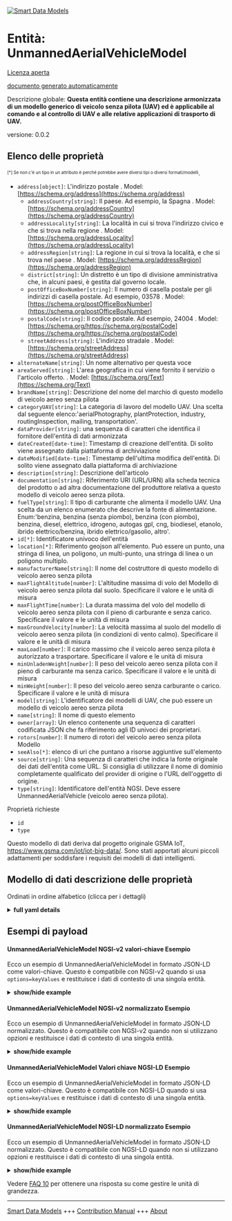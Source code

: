 <!-- 10-Header -->    
[![Smart Data Models](https://smartdatamodels.org/wp-content/uploads/2022/01/SmartDataModels_logo.png "Logo")](https://smartdatamodels.org)    
Entità: UnmannedAerialVehicleModel    
==================================<!-- /10-Header -->    
<!-- 15-License -->    
[Licenza aperta](https://github.com/smart-data-models//dataModel.UnmannedAerialVehicle/blob/master/UnmannedAerialVehicleModel/LICENSE.md)    
[documento generato automaticamente](https://docs.google.com/presentation/d/e/2PACX-1vTs-Ng5dIAwkg91oTTUdt8ua7woBXhPnwavZ0FxgR8BsAI_Ek3C5q97Nd94HS8KhP-r_quD4H0fgyt3/pub?start=false&loop=false&delayms=3000#slide=id.gb715ace035_0_60)    
<!-- /15-License -->    
<!-- 20-Description -->    
Descrizione globale: **Questa entità contiene una descrizione armonizzata di un modello generico di veicolo senza pilota (UAV) ed è applicabile al comando e al controllo di UAV e alle relative applicazioni di trasporto di UAV.**    
versione: 0.0.2    
<!-- /20-Description -->    
<!-- 30-PropertiesList -->    
## Elenco delle proprietà    
<sup><sub>[*] Se non c'è un tipo in un attributo è perché potrebbe avere diversi tipi o diversi formati/modelli</sub></sup>.    
- `address[object]`: L'indirizzo postale  . Model: [https://schema.org/address](https://schema.org/address)	- `addressCountry[string]`: Il paese. Ad esempio, la Spagna  . Model: [https://schema.org/addressCountry](https://schema.org/addressCountry)    
	- `addressLocality[string]`: La località in cui si trova l'indirizzo civico e che si trova nella regione  . Model: [https://schema.org/addressLocality](https://schema.org/addressLocality)    
	- `addressRegion[string]`: La regione in cui si trova la località, e che si trova nel paese  . Model: [https://schema.org/addressRegion](https://schema.org/addressRegion)    
	- `district[string]`: Un distretto è un tipo di divisione amministrativa che, in alcuni paesi, è gestita dal governo locale.      
	- `postOfficeBoxNumber[string]`: Il numero di casella postale per gli indirizzi di casella postale. Ad esempio, 03578  . Model: [https://schema.org/postOfficeBoxNumber](https://schema.org/postOfficeBoxNumber)    
	- `postalCode[string]`: Il codice postale. Ad esempio, 24004  . Model: [https://schema.org/https://schema.org/postalCode](https://schema.org/https://schema.org/postalCode)    
	- `streetAddress[string]`: L'indirizzo stradale  . Model: [https://schema.org/streetAddress](https://schema.org/streetAddress)    
- `alternateName[string]`: Un nome alternativo per questa voce  - `areaServed[string]`: L'area geografica in cui viene fornito il servizio o l'articolo offerto.  . Model: [https://schema.org/Text](https://schema.org/Text)- `brandName[string]`: Descrizione del nome del marchio di questo modello di veicolo aereo senza pilota  - `categoryUAV[string]`: La categoria di lavoro del modello UAV. Una scelta dal seguente elenco:'aerialPhotography, plantProtection, industry, routingInspection, mailing, transportation'.  - `dataProvider[string]`: una sequenza di caratteri che identifica il fornitore dell'entità di dati armonizzata  - `dateCreated[date-time]`: Timestamp di creazione dell'entità. Di solito viene assegnato dalla piattaforma di archiviazione  - `dateModified[date-time]`: Timestamp dell'ultima modifica dell'entità. Di solito viene assegnato dalla piattaforma di archiviazione  - `description[string]`: Descrizione dell'articolo  - `documentation[string]`: Riferimento URI (URL/URN) alla scheda tecnica del prodotto o ad altra documentazione del produttore relativa a questo modello di veicolo aereo senza pilota.  - `fuelType[string]`: Il tipo di carburante che alimenta il modello UAV. Una scelta da un elenco enumerato che descrive la fonte di alimentazione. Enum:'benzina, benzina (senza piombo), benzina (con piombo), benzina, diesel, elettrico, idrogeno, autogas gpl, cng, biodiesel, etanolo, ibrido elettrico/benzina, ibrido elettrico/gasolio, altro'.  - `id[*]`: Identificatore univoco dell'entità  - `location[*]`: Riferimento geojson all'elemento. Può essere un punto, una stringa di linea, un poligono, un multi-punto, una stringa di linea o un poligono multiplo.  - `manufacturerName[string]`: Il nome del costruttore di questo modello di veicolo aereo senza pilota  - `maxFlightAltitude[number]`: L'altitudine massima di volo del Modello di veicolo aereo senza pilota dal suolo. Specificare il valore e le unità di misura  - `maxFlightTime[number]`: La durata massima del volo del modello di veicolo aereo senza pilota con il pieno di carburante e senza carico. Specificare il valore e le unità di misura  - `maxGroundVelocity[number]`: La velocità massima al suolo del modello di veicolo aereo senza pilota (in condizioni di vento calmo). Specificare il valore e le unità di misura  - `maxLoad[number]`: Il carico massimo che il veicolo aereo senza pilota è autorizzato a trasportare. Specificare il valore e le unità di misura  - `minUnladenWeight[number]`: Il peso del veicolo aereo senza pilota con il pieno di carburante ma senza carico. Specificare il valore e le unità di misura  - `minWeight[number]`: Il peso del veicolo aereo senza carburante o carico. Specificare il valore e le unità di misura  - `model[string]`: L'identificatore dei modelli di UAV, che può essere un modello di veicolo aereo senza pilota  - `name[string]`: Il nome di questo elemento  - `owner[array]`: Un elenco contenente una sequenza di caratteri codificata JSON che fa riferimento agli ID univoci dei proprietari.  - `rotors[number]`: Il numero di rotori del veicolo aereo senza pilota Modello  - `seeAlso[*]`: elenco di uri che puntano a risorse aggiuntive sull'elemento  - `source[string]`: Una sequenza di caratteri che indica la fonte originale dei dati dell'entità come URL. Si consiglia di utilizzare il nome di dominio completamente qualificato del provider di origine o l'URL dell'oggetto di origine.  - `type[string]`: Identificatore dell'entità NGSI. Deve essere UnmannedAerialVehicle (veicolo aereo senza pilota).  <!-- /30-PropertiesList -->    
<!-- 35-RequiredProperties -->    
Proprietà richieste    
- `id`  - `type`  <!-- /35-RequiredProperties -->    
<!-- 40-RequiredProperties -->    
Questo modello di dati deriva dal progetto originale GSMA IoT, https://www.gsma.com/iot/iot-big-data/. Sono stati apportati alcuni piccoli adattamenti per soddisfare i requisiti dei modelli di dati intelligenti.    
<!-- /40-RequiredProperties -->    
<!-- 50-DataModelHeader -->    
## Modello di dati descrizione delle proprietà    
Ordinati in ordine alfabetico (clicca per i dettagli)    
<!-- /50-DataModelHeader -->    
<!-- 60-ModelYaml -->    
<details><summary><strong>full yaml details</strong></summary>      
```yaml    
UnmannedAerialVehicleModel:      
  description: This entity contains a harmonised description of a generic Unmanned Ariel Vehicle (UAV) model and is applicable to UAV command and control and related UAV transport applications.      
  properties:      
    address:      
      description: The mailing address      
      properties:      
        addressCountry:      
          description: 'The country. For example, Spain'      
          type: string      
          x-ngsi:      
            model: https://schema.org/addressCountry      
            type: Property      
        addressLocality:      
          description: 'The locality in which the street address is, and which is in the region'      
          type: string      
          x-ngsi:      
            model: https://schema.org/addressLocality      
            type: Property      
        addressRegion:      
          description: 'The region in which the locality is, and which is in the country'      
          type: string      
          x-ngsi:      
            model: https://schema.org/addressRegion      
            type: Property      
        district:      
          description: 'A district is a type of administrative division that, in some countries, is managed by the local government'      
          type: string      
          x-ngsi:      
            type: Property      
        postOfficeBoxNumber:      
          description: 'The post office box number for PO box addresses. For example, 03578'      
          type: string      
          x-ngsi:      
            model: https://schema.org/postOfficeBoxNumber      
            type: Property      
        postalCode:      
          description: 'The postal code. For example, 24004'      
          type: string      
          x-ngsi:      
            model: https://schema.org/https://schema.org/postalCode      
            type: Property      
        streetAddress:      
          description: The street address      
          type: string      
          x-ngsi:      
            model: https://schema.org/streetAddress      
            type: Property      
        streetNr:      
          description: Number identifying a specific property on a public street      
          type: string      
          x-ngsi:      
            type: Property      
      type: object      
      x-ngsi:      
        model: https://schema.org/address      
        type: Property      
    alternateName:      
      description: An alternative name for this item      
      type: string      
      x-ngsi:      
        type: Property      
    areaServed:      
      description: The geographic area where a service or offered item is provided      
      type: string      
      x-ngsi:      
        model: https://schema.org/Text      
        type: Property      
    brandName:      
      description: A description of the brand name of this Unmanned Aerial Vehicle Model      
      type: string      
      x-ngsi:      
        type: Property      
    categoryUAV:      
      description: 'The work category of the UAVModel. A choice from the following listnum:''aerialPhotography, plantProtection, industry, routingInspection, mailing, transportation'''      
      enum:      
        - aerialPhotography      
        - industry      
        - mailing      
        - plantProtection      
        - routingInspection      
        - transportation      
      type: string      
      x-ngsi:      
        type: Property      
    dataProvider:      
      description: A sequence of characters identifying the provider of the harmonised data entity      
      type: string      
      x-ngsi:      
        type: Property      
    dateCreated:      
      description: Entity creation timestamp. This will usually be allocated by the storage platform      
      format: date-time      
      type: string      
      x-ngsi:      
        type: Property      
    dateModified:      
      description: Timestamp of the last modification of the entity. This will usually be allocated by the storage platform      
      format: date-time      
      type: string      
      x-ngsi:      
        type: Property      
    description:      
      description: A description of this item      
      type: string      
      x-ngsi:      
        type: Property      
    documentation:      
      description: URI reference (URL/URN) to Product Data Sheet or other manufacturers documentation about this Unmanned Aerial Vehicle Model      
      type: string      
      x-ngsi:      
        type: Property      
    fuelType:      
      description: 'The fuel type powering the UAVModel. A choice from an enumerated list describing the power source. Enum:''gasoline, petrol(unleaded), petrol(leaded), petrol, diesel, electric, hydrogen, lpg autogas, cng, biodiesel, ethanol, hybrid electric/petrol, hybrid electric/diesel, other'''      
      enum:      
        - biodiesel      
        - cng      
        - diesel      
        - electric      
        - ethanol      
        - gasoline      
        - hybrid electric/petrol      
        - hybrid electric/diesel      
        - hydrogen      
        - lpgAutogas      
        - other      
        - petrol      
        - petrol(unleaded)      
        - petrol(leaded)      
      type: string      
      x-ngsi:      
        type: Property      
    id:      
      anyOf:      
        - description: Identifier format of any NGSI entity      
          maxLength: 256      
          minLength: 1      
          pattern: ^[\w\-\.\{\}\$\+\*\[\]`|~^@!,:\\]+$      
          type: string      
          x-ngsi:      
            type: Property      
        - description: Identifier format of any NGSI entity      
          format: uri      
          type: string      
          x-ngsi:      
            type: Property      
      description: Unique identifier of the entity      
      x-ngsi:      
        type: Property      
    location:      
      description: 'Geojson reference to the item. It can be Point, LineString, Polygon, MultiPoint, MultiLineString or MultiPolygon'      
      oneOf:      
        - description: Geojson reference to the item. Point      
          properties:      
            bbox:      
              items:      
                type: number      
              minItems: 4      
              type: array      
            coordinates:      
              items:      
                type: number      
              minItems: 2      
              type: array      
            type:      
              enum:      
                - Point      
              type: string      
          required:      
            - type      
            - coordinates      
          title: GeoJSON Point      
          type: object      
          x-ngsi:      
            type: GeoProperty      
        - description: Geojson reference to the item. LineString      
          properties:      
            bbox:      
              items:      
                type: number      
              minItems: 4      
              type: array      
            coordinates:      
              items:      
                items:      
                  type: number      
                minItems: 2      
                type: array      
              minItems: 2      
              type: array      
            type:      
              enum:      
                - LineString      
              type: string      
          required:      
            - type      
            - coordinates      
          title: GeoJSON LineString      
          type: object      
          x-ngsi:      
            type: GeoProperty      
        - description: Geojson reference to the item. Polygon      
          properties:      
            bbox:      
              items:      
                type: number      
              minItems: 4      
              type: array      
            coordinates:      
              items:      
                items:      
                  items:      
                    type: number      
                  minItems: 2      
                  type: array      
                minItems: 4      
                type: array      
              type: array      
            type:      
              enum:      
                - Polygon      
              type: string      
          required:      
            - type      
            - coordinates      
          title: GeoJSON Polygon      
          type: object      
          x-ngsi:      
            type: GeoProperty      
        - description: Geojson reference to the item. MultiPoint      
          properties:      
            bbox:      
              items:      
                type: number      
              minItems: 4      
              type: array      
            coordinates:      
              items:      
                items:      
                  type: number      
                minItems: 2      
                type: array      
              type: array      
            type:      
              enum:      
                - MultiPoint      
              type: string      
          required:      
            - type      
            - coordinates      
          title: GeoJSON MultiPoint      
          type: object      
          x-ngsi:      
            type: GeoProperty      
        - description: Geojson reference to the item. MultiLineString      
          properties:      
            bbox:      
              items:      
                type: number      
              minItems: 4      
              type: array      
            coordinates:      
              items:      
                items:      
                  items:      
                    type: number      
                  minItems: 2      
                  type: array      
                minItems: 2      
                type: array      
              type: array      
            type:      
              enum:      
                - MultiLineString      
              type: string      
          required:      
            - type      
            - coordinates      
          title: GeoJSON MultiLineString      
          type: object      
          x-ngsi:      
            type: GeoProperty      
        - description: Geojson reference to the item. MultiLineString      
          properties:      
            bbox:      
              items:      
                type: number      
              minItems: 4      
              type: array      
            coordinates:      
              items:      
                items:      
                  items:      
                    items:      
                      type: number      
                    minItems: 2      
                    type: array      
                  minItems: 4      
                  type: array      
                type: array      
              type: array      
            type:      
              enum:      
                - MultiPolygon      
              type: string      
          required:      
            - type      
            - coordinates      
          title: GeoJSON MultiPolygon      
          type: object      
          x-ngsi:      
            type: GeoProperty      
      x-ngsi:      
        type: GeoProperty      
    manufacturerName:      
      description: The name of the manufacturer of this Unmanned Aerial Vehicle Model      
      type: string      
      x-ngsi:      
        type: Property      
    maxFlightAltitude:      
      description: The maximum flight altitude of the Unmanned Aerial Vehicle Model above ground. Specify value and units of measure      
      type: number      
      x-ngsi:      
        type: Property      
    maxFlightTime:      
      description: The maximum duration of flight of the Unmanned Aerial Vehicle Model with full fuel and no load. Specify value and units of measure      
      type: number      
      x-ngsi:      
        type: Property      
    maxGroundVelocity:      
      description: The maximum ground velocity of the Unmanned Aerial Vehicle Model (under still wind conditions). Specify value and units of measure      
      type: number      
      x-ngsi:      
        type: Property      
    maxLoad:      
      description: The maximum load that the Unmanned Aerial Vehicle is permitted to transport. Specify value and units of measure      
      type: number      
      x-ngsi:      
        type: Property      
    minUnladenWeight:      
      description: The weight of the Unmanned Aerial Vehicle with full fuel but no load. Specify value and units of measure      
      type: number      
      x-ngsi:      
        type: Property      
    minWeight:      
      description: The weight of the Unmanned Aerial Vehicle without fuel or load. Specify value and units of measure      
      type: number      
      x-ngsi:      
        type: Property      
    model:      
      description: 'The UAV models identifier, which may be a Unmanned Aerial Vehicle Model'      
      type: string      
      x-ngsi:      
        type: Property      
    name:      
      description: The name of this item      
      type: string      
      x-ngsi:      
        type: Property      
    owner:      
      description: A List containing a JSON encoded sequence of characters referencing the unique Ids of the owner(s)      
      items:      
        anyOf:      
          - description: Identifier format of any NGSI entity      
            maxLength: 256      
            minLength: 1      
            pattern: ^[\w\-\.\{\}\$\+\*\[\]`|~^@!,:\\]+$      
            type: string      
            x-ngsi:      
              type: Property      
          - description: Identifier format of any NGSI entity      
            format: uri      
            type: string      
            x-ngsi:      
              type: Property      
        description: Unique identifier of the entity      
        x-ngsi:      
          type: Property      
      type: array      
      x-ngsi:      
        type: Property      
    rotors:      
      description: The number of the rotors of the Unmanned Aerial Vehicle Model      
      type: number      
      x-ngsi:      
        type: Property      
    seeAlso:      
      description: list of uri pointing to additional resources about the item      
      oneOf:      
        - items:      
            format: uri      
            type: string      
          minItems: 1      
          type: array      
        - format: uri      
          type: string      
      x-ngsi:      
        type: Property      
    source:      
      description: 'A sequence of characters giving the original source of the entity data as a URL. Recommended to be the fully qualified domain name of the source provider, or the URL to the source object'      
      type: string      
      x-ngsi:      
        type: Property      
    type:      
      description: NGSI Entity identifier. It has to be UnmannedAerialVehicle      
      enum:      
        - UnmannedAerialVehicleModel      
      type: string      
      x-ngsi:      
        type: Property      
  required:      
    - id      
    - type      
  type: object      
  x-derived-from: ""      
  x-disclaimer: 'Redistribution and use in source and binary forms, with or without modification, are permitted  provided that the license conditions are met. Copyleft (c) 2022 Contributors to Smart Data Models Program'      
  x-license-url: https://github.com/smart-data-models/dataModel.UnmannedAerialVehicle/blob/master/UnmannedAerialVehicleModel/LICENSE.md      
  x-model-schema: https://smart-data-models.github.io/dataModel.UnmannedAerialVehicleModel/UnmannedAerialVehicleModel/schema.json      
  x-model-tags: GSMA      
  x-version: 0.0.2      
```    
</details>      
<!-- /60-ModelYaml -->    
<!-- 70-MiddleNotes -->    
<!-- /70-MiddleNotes -->    
<!-- 80-Examples -->    
## Esempi di payload    
#### UnmannedAerialVehicleModel NGSI-v2 valori-chiave Esempio    
Ecco un esempio di UnmannedAerialVehicleModel in formato JSON-LD come valori-chiave. Questo è compatibile con NGSI-v2 quando si usa `options=keyValues` e restituisce i dati di contesto di una singola entità.    
<details><summary><strong>show/hide example</strong></summary>      
```json  
{  
  "id": "urn:ngsi-ld:UAVModel:6f4439d2-5925-11e8-a0ef-53719253dbbd",  
  "type": "UnmannedAerialVehicleModel",  
  "source": "https://source.example.com",  
  "dataProvider": "https://provider.example.com",  
  "model": "ACME Recon",  
  "documentation": "http://example.com/products-services/aircraft/the-recon.html",  
  "description": "The Recon was constructed and designed to offer a clear payload view, with the motor and propeller system aft of the payload. It is smaller and more versatile than many drones, yet robust enough for harsh environment operations. The wingspan is 2.3 meters. An affordable, versatile, and flexible drone for a multitude of uses.",  
  "manufacturerName": "ACME UAVs",  
  "brandName": "Airv",  
  "categoryUAV": "aerialPhotography",  
  "rotors": 4,  
  "fuelType": "gasoline",  
  "maxFlightTime": 100,  
  "maxFlightAltitude": 1000,  
  "maxGroundVelocity": 100,  
  "minWeight": 1,  
  "minUnladenWeight": 1.5,  
  "maxLoad": 0.8  
}  
```  
</details>    
#### UnmannedAerialVehicleModel NGSI-v2 normalizzato Esempio    
Ecco un esempio di UnmannedAerialVehicleModel in formato JSON-LD normalizzato. Questo è compatibile con NGSI-v2 quando non si utilizzano opzioni e restituisce i dati di contesto di una singola entità.    
<details><summary><strong>show/hide example</strong></summary>      
```json  
{  
  "id": "urn:ngsi-ld:UAVModel:6f4439d2-5925-11e8-a0ef-53719253dbbd",  
  "type": "UnmannedAerialVehicleModel",  
  "source": {  
    "type": "Text",  
    "value": "https://source.example.com"  
  },  
  "dataProvider": {  
    "type": "Text",  
    "value": "https://provider.example.com"  
  },  
  "model": {  
    "type": "Text",  
    "value": "ACME Recon"  
  },  
  "documentation": {  
    "type": "Text",  
    "value": "http://example.com/products-services/aircraft/the-recon.html"  
  },  
  "description": {  
    "type": "Text",  
    "value": "The Recon was constructed and designed to offer a clear payload view, with the motor and propeller system aft of the payload. It is smaller and more versatile than many drones, yet robust enough for harsh environment operations. The wingspan is 2.3 meters. An affordable, versatile, and flexible drone for a multitude of uses."  
  },  
  "manufacturerName": {  
    "type": "Text",  
    "value": "ACME UAVs"  
  },  
  "brandName": {  
    "type": "Text",  
    "value": "Airv"  
  },  
  "categoryUAV": {  
    "type": "Text",  
    "value": "aerialPhotography"  
  },  
  "rotors": {  
    "type": "Number",  
    "value": 4  
  },  
  "fuelType": {  
    "type": "Text",  
    "value": "gasoline"  
  },  
  "maxFlightTime": {  
    "type": "Number",  
    "value": 100  
  },  
  "maxFlightAltitude": {  
    "type": "Number",  
    "value": 1000  
  },  
  "maxGroundVelocity": {  
    "type": "Number",  
    "value": 100  
  },  
  "minWeight": {  
    "type": "Boolean",  
    "value": true  
  },  
  "minUnladenWeight": {  
    "type": "Number",  
    "value": 1.5  
  },  
  "maxLoad": {  
    "type": "Number",  
    "value": 0.8  
  }  
}  
```  
</details>    
#### UnmannedAerialVehicleModel Valori chiave NGSI-LD Esempio    
Ecco un esempio di UnmannedAerialVehicleModel in formato JSON-LD come valori-chiave. Questo è compatibile con NGSI-LD quando si usa `options=keyValues` e restituisce i dati di contesto di una singola entità.    
<details><summary><strong>show/hide example</strong></summary>      
```json  
{  
  "@context": [  
    "https://smart-data-models.github.io/dataModel.UnmannedAerialVehicleModel/UnmannedAerialVehicleModel/context.jsonld",  
    "https://raw.githubusercontent.com/smart-data-models/dataModel.UnmannedAerialVehicle/master/context.jsonld"  
  ],  
  "id": "urn:ngsi-ld:UAVModel:6f4439d2-5925-11e8-a0ef-53719253dbbd",  
  "type": "UnmannedAerialVehicleModel",  
  "source": "https://source.example.com",  
  "dataProvider": "https://provider.example.com",  
  "model": "ACME Recon",  
  "documentation": "http://example.com/products-services/aircraft/the-recon.html",  
  "description": "The Recon was constructed and designed to offer a clear payload view, with the motor and propeller system aft of the payload. It is smaller and more versatile than many drones, yet robust enough for harsh environment operations. The wingspan is 2.3 meters. An affordable, versatile, and flexible drone for a multitude of uses.",  
  "manufacturerName": "ACME UAVs",  
  "brandName": "Airv",  
  "categoryUAV": "aerialPhotography",  
  "rotors": 4,  
  "fuelType": "gasoline",  
  "maxFlightTime": 100,  
  "maxFlightAltitude": 1000,  
  "maxGroundVelocity": 100,  
  "minWeight": 1,  
  "minUnladenWeight": 1.5,  
  "maxLoad": 0.8  
}  
```  
</details>    
#### UnmannedAerialVehicleModel NGSI-LD normalizzato Esempio    
Ecco un esempio di UnmannedAerialVehicleModel in formato JSON-LD normalizzato. Questo è compatibile con NGSI-LD quando non si utilizzano opzioni e restituisce i dati di contesto di una singola entità.    
<details><summary><strong>show/hide example</strong></summary>      
```json  
{  
    "@context": [  
        "https://smart-data-models.github.io/dataModel.UnmannedAerialVehicleModel/UnmannedAerialVehicleModel/context.jsonld",  
        "https://raw.githubusercontent.com/smart-data-models/dataModel.UnmannedAerialVehicle/master/context.jsonld"  
    ],  
    "id": "urn:ngsi-ld:UAVModel:6f4439d2-5925-11e8-a0ef-53719253dbbd",  
    "type": "UnmannedAerialVehicleModel",  
    "source": {  
        "type": "Property",  
        "value": "https://source.example.com"  
    },  
    "dataProvider": {  
        "type": "Property",  
        "value": "https://provider.example.com"  
    },  
    "model": {  
        "type": "Property",  
        "value": "ACME Recon"  
    },  
    "documentation": {  
        "type": "Property",  
        "value": {  
            "@value": "http://example.com/products-services/aircraft/the-recon.html",  
            "@type": "https://schema.org/url"  
        }  
    },  
    "description": {  
        "type": "Property",  
        "value": "The Recon was constructed and designed to offer a clear payload view, with the motor and propeller system aft of the payload. It is smaller and more versatile than many drones, yet robust enough for harsh environment operations. The wingspan is 2.3 meters. An affordable, versatile, and flexible drone for a multitude of uses."  
    },  
    "manufacturerName": {  
        "type": "Property",  
        "value": "ACME UAVs"  
    },  
    "brandName": {  
        "type": "Property",  
        "value": "Airv"  
    },  
    "categoryUAV": {  
        "type": "Property",  
        "value": "aerialPhotography"  
    },  
    "rotors": {  
        "type": "Property",  
        "value": 4  
    },  
    "fuelType": {  
        "type": "Property",  
        "value": "gasoline"  
    },  
    "maxFlightTime": {  
        "type": "Property",  
        "value": 100,  
        "unitCode": "HUR"  
    },  
    "maxFlightAltitude": {  
        "type": "Property",  
        "value": 1000,  
        "unitCode": "MTR"  
    },  
    "maxGroundVelocity": {  
        "type": "Property",  
        "value": 100,  
        "unitCode": "MTS"  
    },  
    "minWeight": {  
        "type": "Property",  
        "value": 1,  
        "unitCode": "KGM"  
    },  
    "minUnladenWeight": {  
        "type": "Property",  
        "value": 1.5,  
        "unitCode": "KGM"  
    },  
    "maxLoad": {  
        "type": "Property",  
        "value": 0.8,  
        "unitCode": "KGM"  
    }  
}  
```  
</details><!-- /80-Examples -->    
<!-- 90-FooterNotes -->    
<!-- /90-FooterNotes -->    
<!-- 95-Units -->    
Vedere [FAQ 10](https://smartdatamodels.org/index.php/faqs/) per ottenere una risposta su come gestire le unità di grandezza.    
<!-- /95-Units -->    
<!-- 97-LastFooter -->    
---    
[Smart Data Models](https://smartdatamodels.org) +++ [Contribution Manual](https://bit.ly/contribution_manual) +++ [About](https://bit.ly/Introduction_SDM)<!-- /97-LastFooter -->    
